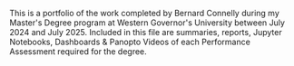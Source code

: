 This is a portfolio of the work completed by Bernard Connelly during my Master's Degree program at Western Governor's University between July 2024 and July 2025. Included in this file are summaries, reports, Jupyter Notebooks, Dashboards & Panopto Videos of each Performance Assessment required for the degree.
